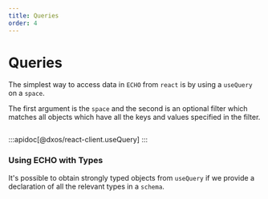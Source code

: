```yaml
---
title: Queries
order: 4
---
```

# Queries

The simplest way to access data in `ECHO` from `react` is by using a `useQuery` on a `space`.

The first argument is the `space` and the second is an optional filter which matches all objects which have all the keys and values specified in the filter. 

```tsx file=./snippets/use-query.tsx#L5-
```

:::apidoc[@dxos/react-client.useQuery]
:::

### Using ECHO with Types

It's possible to obtain strongly typed objects from `useQuery` if we provide a declaration of all the relevant types in a `schema`.
